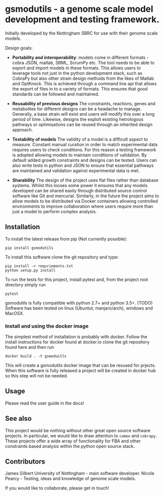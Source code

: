 # gsmodutils - a genome scale model development and testing framework.
Initially developed by the Nottingham SBRC for use with their genome scale models.

Design goals:

* **Portability and interoperability**:
models come in different formats - cobra JSON, matlab, SBML, ScrumPy etc. The tool needs to be able to export and
import models in these formats. This allows users to leverage tools not just in the python development stack, such
as CobraPy but also other strain design methods from the likes of Matlab and OptKnock. This is achieved through
a command line api that allows the export of files in to a variety of formats. This ensures that good standards
can be followed and maintained.

* **Reusability of previous designs**
The constraints, reactions, genes and metabolites for different designs can be a headache to manage. Generally, a
base strain will exist and users will modify this over a long period of time. Likewise, designs the exploit existing
hetrologous pathways or optimisations can be reused through an inherited design approach.

* **Testability of models**
The validity of a model is a difficult aspect to measure. Constant manual curation in order to match experimental
data requires users to check conditions. For this reason a testing framework is adopted allowing models to maintain
conditions of validation. By default added growth constraints and designs can be tested. Users can also write tests
in python and JSON to ensure that essential pathways are maintained and validation against experimental data is met.

* **Sharability**
The design of the project uses flat files rather than database systems. Whilst this looses some power it ensures
that any models developed can be shared easily through distributed source control software like Git
and mercurial. Similarly, in the future the project aims to allow models to be distributed via Docker containers
allowing controlled environments to improve collaboration where users require more than just a model to perform
complex analysis.


## Installation

To install the latest release from pip (Not currently possible):

    pip install gsmodutils

To install this software clone the git repository and type:

    pip install -r requriements.txt
    python setup.py install
    
To run the tests for this project, install pytest and, from the project root directory simply run

    pytest
    
gsmodutils is fully compatible with python 2.7+ and python 3.5+.
(TODO) Software has been tested on linux (Ubuntut, manjaro/arch), windows and MacOSX. 

### Install and using the docker image

The simplest method of installation is probably with docker. 
Follow the install instructions for docker found at docker.io clone the git repository found here and then run

    docker build . -t gsmoduitls

This will create a gsmodutils docker image that can be resused for prjects.
When this software is fully released a project will be created in docker hub so this step will not be needed.

## Usage
Please read the user guide in the docs!

## See also

This project would be nothing without other great open source software projects.
In particular, we would like to draw attention to ```cameo``` and ```cobrapy```.
These projects offer a wide array of functionality for FBA and other constraints based
analysis within the python open source stack.


## Contributors
James Gilbert  University of Nottingham - main software developer.
Nicole Pearcy - Testing, ideas and knowledge of genome scale models.

If you would like to collaborate, please get in touch!
